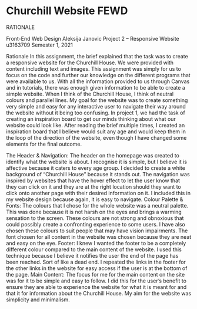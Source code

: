 # Churchill Website FEWD
 
RATIONALE

Front-End Web Design                                                                                                                 Aleksija Janovic
Project 2 – Responsive Website                                                                                                 u3163709
Semester 1, 2021

Rationale
In this assignment, the brief explained that the task was to create a responsive website for the Churchill House. We were provided with content including text and images. This assignment was simply for us to focus on the code and further our knowledge on the different programs that were available to us. With all the information provided to us through Canvas and in tutorials, there was enough given information to be able to create a simple website. 
When I think of the Churchill House, I think of neutral colours and parallel lines. My goal for the website was to create something very simple and easy for any interactive user to navigate their way around the website without it being too confusing. 
In project 1, we had the task of creating an inspiration board to get our minds thinking about what our website could look like. After reading the brief multiple times, I created an inspiration board that I believe would suit any age and would keep them in the loop of the direction of the website, even though I have changed some elements for the final outcome. 

The Header & Navigation: 
	The header on the homepage was created to identify what the website is about. I recognise it is simple, but I believe it is affective because it caters to every age group. I decided to create a white background of “Churchill House” because it stands out. The navigation was inspired by websites that have the hover effect to let the user know that they can click on it and they are at the right location should they want to click onto another page with their desired information on it. I included this in my website design because again, it is easy to navigate. 
Colour Palette & Fonts:
	The colours that I chose for the whole website was a neutral palette. This was done because it is not harsh on the eyes and brings a warming sensation to the screen. These colours are not strong and obnoxious that could possibly create a confronting experience to some users. I have also chosen these colours to suit people that may have vision impairments. The font chosen for all content in the website was chosen because they are neat and easy on the eye. 
Footer:
	I knew I wanted the footer to be a completely different colour compared to the main content of the website. I used this technique because I believe it notifies the user the end of the page has been reached. Sort of like a dead end. I repeated the links in the footer for the other links in the website for easy access if the user is at the bottom of the page. 
Main Content:
	The focus for me for the main content on the site was for it to be simple and easy to follow. I did this for the user’s benefit to ensure they are able to experience the website for what it is meant for and that it for information about the Churchill House. My aim for the website was simplicity and minimalism. 

